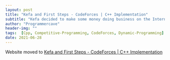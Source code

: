 ```yaml
---
layout: post
title: "Kefa and First Steps - CodeForces | C++ Implementation"
subtitle: "Kefa decided to make some money doing business on the Internet for exactly *n* days. He knows that on the *i*-th day (1≤*i*≤n) he makes *a<sub>i</sub>* money. Kefa loves progress, that's why he wants to know the length of the maximum non-decreasing subsegment in sequence *a<sub>i</sub>*. Let us remind you that the subsegment of the sequence is its continuous fragment. A subsegment of numbers is called non-decreasing if all numbers in it follow in the non-decreasing order."
author: "Programmercave"
header-img: ""
tags:  [Cpp, Competitive-Programming, CodeForces, Dynamic-Programming]
date: 2021-06-28
---
```


Website moved to [Kefa and First Steps - CodeForces | C++ Implementation](https://programmercave.com/blog/2021/06/28/Kefa-and-First-Steps-CodeForces-C++-Implementation)